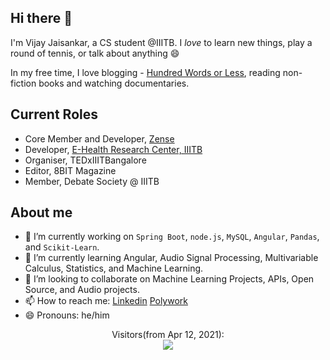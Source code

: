 ## Hi there 👋

I'm Vijay Jaisankar, a CS student @IIITB. I _love_ to learn new things, play a round of tennis, or talk about anything 😄  

In my free time, I love blogging - [Hundred Words or Less](https://hundred-words-or-less.blogspot.com/), reading non-fiction books and watching documentaries. 

## Current Roles  
- Core Member and Developer, [Zense](https://zense.co.in/)
- Developer, [E-Health Research Center, IIITB](https://ehrc.iiitb.ac.in/)
- Organiser, TEDxIIITBangalore
- Editor, 8BIT Magazine
- Member, Debate Society @ IIITB

<!--
**vijay-jaisankar/vijay-jaisankar** is a ✨ _special_ ✨ repository because its `README.md` (this file) appears on your GitHub profile.

Here are some ideas to get you started:

- 🔭 I’m currently working on ...
- 🌱 I’m currently learning ...
- 👯 I’m looking to collaborate on ...
- 🤔 I’m looking for help with ...
- 💬 Ask me about ...
- 📫 How to reach me: ...
- 😄 Pronouns: ...
- ⚡ Fun fact: ...
-->

## About me

- 🔭 I’m currently working on `Spring Boot`, `node.js`, `MySQL`, `Angular`, `Pandas`, and `Scikit-Learn`.
- 🌱 I’m currently learning Angular, Audio Signal Processing, Multivariable Calculus, Statistics, and Machine Learning.
- 👯 I’m looking to collaborate on Machine Learning Projects, APIs, Open Source, and Audio projects.
- 📫 How to reach me: [Linkedin](https://www.linkedin.com/in/vijay-jaisankar/) [Polywork](https://www.polywork.com/vijayjaisankar)
- 😄 Pronouns: he/him



<p align="center"> 
  Visitors(from Apr 12, 2021):<br>
  <img src="https://profile-counter.glitch.me/vijay-jaisankar/count.svg" />
</p>

  
  

